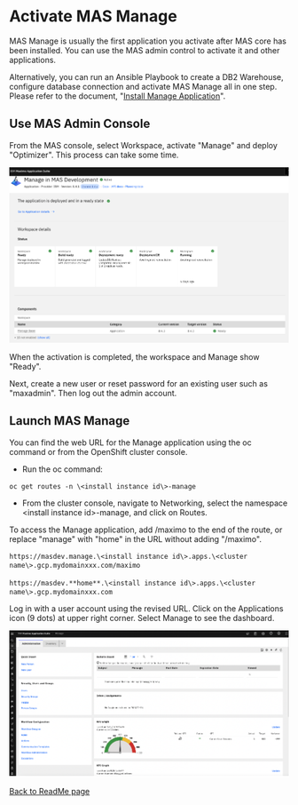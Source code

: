 # Activate MAS Manage

MAS Manage is usually the first application you activate after MAS core has been installed. You can use 
the MAS admin control to activate it and other applications.

Alternatively, you can run an Ansible Playbook to create a DB2
Warehouse, configure database connection and activate MAS Manage all in
one step. Please refer to the document, "[Install Manage
Application](https://ibm-mas.github.io/ansible-devops/playbooks/oneclick-manage/)".

## Use MAS Admin Console

From the MAS console, select Workspace, activate "Manage" and deploy
"Optimizer". This process can take some time.

![MAS Workspace](media/mas-workspace.png)

When the activation is completed, the workspace and Manage show "Ready".

Next, create a new user or reset password for an existing user such as
"maxadmin". Then log out the admin account.

## Launch MAS Manage

You can find the web URL for the Manage application using the oc command
or from the OpenShift cluster console.

- Run the oc command: 

```
oc get routes -n \<install instance id\>-manage
```

- From the cluster console, navigate to Networking, select the
    namespace \<install instance id\>-manage, and click on Routes.

To access the Manage application, add /maximo to the end of the route,
or replace "manage" with "home" in the URL without adding "/maximo".

```
https://masdev.manage.\<install instance id\>.apps.\<cluster
name\>.gcp.mydomainxxx.com/maximo

https://masdev.**home**.\<install instance id\>.apps.\<cluster
name\>.gcp.mydomainxxx.com

```

Log in with a user account using the revised URL. Click on the
Applications icon (9 dots) at upper right corner. Select Manage to see
the dashboard.

![MAS Manage Dashboard](media/mas-manage-dashboard.png)

[Back to ReadMe page](./,,/README.MD)